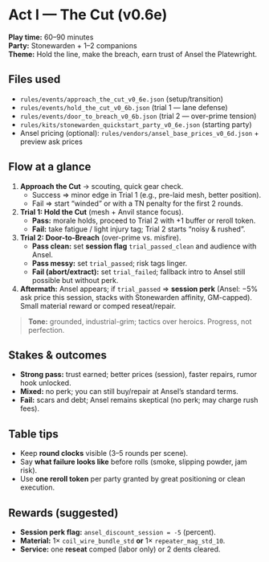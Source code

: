 # Act I — The Cut (v0.6e)

**Play time:** 60–90 minutes  
**Party:** Stonewarden + 1–2 companions  
**Theme:** Hold the line, make the breach, earn trust of Ansel the Platewright.

## Files used
- `rules/events/approach_the_cut_v0_6e.json` (setup/transition)
- `rules/events/hold_the_cut_v0_6b.json` (trial 1 — lane defense)
- `rules/events/door_to_breach_v0_6b.json` (trial 2 — over-prime tension)
- `rules/kits/stonewarden_quickstart_party_v0_6e.json` (starting party)
- Ansel pricing (optional): `rules/vendors/ansel_base_prices_v0_6d.json` + preview ask prices

## Flow at a glance
1. **Approach the Cut** → scouting, quick gear check.  
   - Success ⇒ minor edge in Trial 1 (e.g., pre-laid mesh, better position).  
   - Fail    ⇒ start “winded” or with a TN penalty for the first 2 rounds.
2. **Trial 1: Hold the Cut** (mesh + Anvil stance focus).  
   - **Pass:** morale holds, proceed to Trial 2 with +1 buffer or reroll token.  
   - **Fail:** take fatigue / light injury tag; Trial 2 starts “noisy & rushed”.
3. **Trial 2: Door-to-Breach** (over-prime vs. misfire).  
   - **Pass clean:** set **session flag** `trial_passed_clean` and audience with Ansel.  
   - **Pass messy:** set `trial_passed`; risk tags linger.  
   - **Fail (abort/extract):** set `trial_failed`; fallback intro to Ansel still possible but without perk.
4. **Aftermath:** Ansel appears; if `trial_passed` ⇒ **session perk** (Ansel: −5% ask price this session, stacks with Stonewarden affinity, GM-capped). Small material reward or comped reseat/repair.

> **Tone:** grounded, industrial-grim; tactics over heroics. Progress, not perfection.

## Stakes & outcomes
- **Strong pass:** trust earned; better prices (session), faster repairs, rumor hook unlocked.  
- **Mixed:** no perk; you can still buy/repair at Ansel’s standard terms.  
- **Fail:** scars and debt; Ansel remains skeptical (no perk; may charge rush fees).

## Table tips
- Keep **round clocks** visible (3–5 rounds per scene).  
- Say **what failure looks like** before rolls (smoke, slipping powder, jam risk).  
- Use **one reroll token** per party granted by great positioning or clean execution.

## Rewards (suggested)
- **Session perk flag:** `ansel_discount_session = -5` (percent).  
- **Material:** 1× `coil_wire_bundle_std` **or** 1× `repeater_mag_std_10`.  
- **Service:** one **reseat** comped (labor only) or 2 dents cleared.

